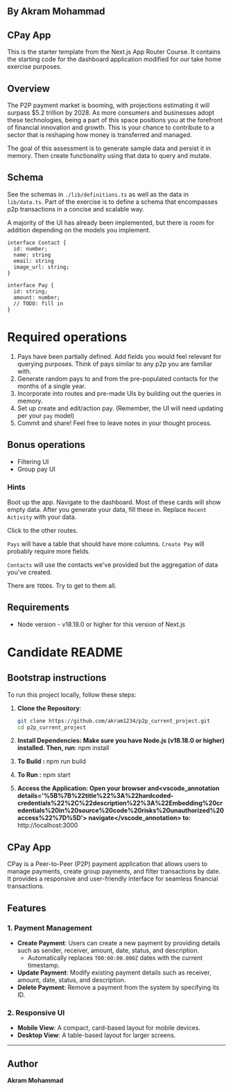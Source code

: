 ## By Akram Mohammad


## CPay App

This is the starter template from the Next.js App Router Course. It contains the starting code for the dashboard application modified for our take home exercise purposes.

## Overview

The P2P payment market is booming, with projections estimating it will surpass $5.2 trillion by 2028. As more consumers and businesses adopt these technologies, being a part of this space positions you at the forefront of financial innovation and growth. This is your chance to contribute to a sector that is reshaping how money is transferred and managed.

The goal of this assessment is to generate sample data and persist it in memory. Then create functionality using that data to query and mutate.

## Schema

See the schemas in `./lib/definitions.ts` as well as the data in `lib/data.ts`. Part of the exercise is to define a schema that encompasses p2p transactions in a concise and scalable way.

A majority of the UI has already been implemented, but there is room for addition depending on the models you implement.

```
interface Contact {
  id: number;
  name: string
  email: string
  image_url: string;
}

interface Pay {
  id: string;
  amount: number;
  // TODO: fill in 
}
```

# Required operations

1. Pays have been partially defined. Add fields you would feel relevant for querying purposes. Think of pays similar to any p2p you are familiar with. 
2. Generate random pays to and from the pre-populated contacts for the months of a single year. 
3. Incorporate into routes and pre-made UIs by building out the queries in memory.
4. Set up create and edit/action pay. (Remember, the UI will need updating per your `pay` model)
5. Commit and share! Feel free to leave notes in your thought process.

## Bonus operations

- Filtering UI
- Group pay UI

### Hints

Boot up the app. Navigate to the dashboard. Most of these cards will show empty data. 
After you generate your data, fill these in. Replace `Recent Activity` with your data.

Click to the other routes. 

`Pays` will have a table that should have more columns. `Create Pay` will probably require more fields.

`Contacts` will use the contacts we've provided but the aggregation of data you've created. 

There are `TODO`s. Try to get to them all.

## Requirements

- Node version - v18.18.0 or higher for this version of Next.js

# Candidate README
## Bootstrap instructions
To run this project locally, follow these steps:

1. **Clone the Repository**:
   ```bash
   git clone https://github.com/akram1234/p2p_current_project.git
   cd p2p_current_project
2. **Install Dependencies: Make sure you have Node.js (v18.18.0 or higher) installed. Then, run**:
npm install

4. **To Build :**
npm run build

5. **To Run :**
npm start

6. **Access the Application: Open your browser and<vscode_annotation details='%5B%7B%22title%22%3A%22hardcoded-credentials%22%2C%22description%22%3A%22Embedding%20credentials%20in%20source%20code%20risks%20unauthorized%20access%22%7D%5D'> navigate</vscode_annotation> to:** 
http://localhost:3000


## CPay App

CPay is a Peer-to-Peer (P2P) payment application that allows users to manage payments, create group payments, and filter transactions by date. It provides a responsive and user-friendly interface for seamless financial transactions.


## Features

### 1. **Payment Management**
- **Create Payment**: Users can create a new payment by providing details such as sender, receiver, amount, date, status, and description.
  - Automatically replaces `T00:00:00.000Z` dates with the current timestamp.
- **Update Payment**: Modify existing payment details such as receiver, amount, date, status, and description.
- **Delete Payment**: Remove a payment from the system by specifying its ID.

### 2. **Responsive UI**
- **Mobile View**: A compact, card-based layout for mobile devices.
- **Desktop View**: A table-based layout for larger screens.

---

## Author

**Akram Mohammad**
